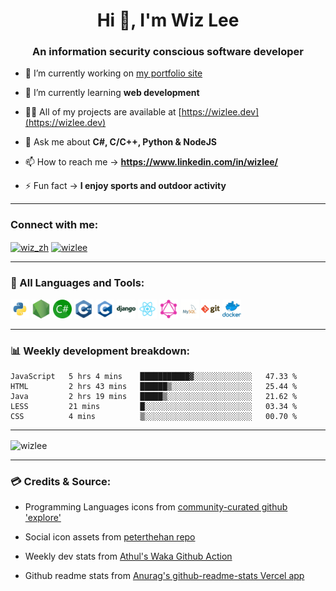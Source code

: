 <h1 align="center">Hi 👋, I'm Wiz Lee</h1>
<h3 align="center">An information security conscious software developer</h3>

- 🔭 I’m currently working on [my portfolio site](https://wizlee.dev)

- 🌱 I’m currently learning **web development**

- 👨‍💻 All of my projects are available at [https://wizlee.dev](https://wizlee.dev)

- 💬 Ask me about **C#, C/C++, Python & NodeJS**

- 📫 How to reach me -> **https://www.linkedin.com/in/wizlee/**

- ⚡ Fun fact -> **I enjoy sports and outdoor activity**

<hr>

<h3 align="left">Connect with me:</h3>
<p align="left">
<a href="https://twitter.com/wiz_zh" target="blank"><img align="center" src="https://raw.githubusercontent.com/peterthehan/peterthehan/master/assets/twitter.svg" alt="wiz_zh" height="30" width="40" /></a>
<a href="https://linkedin.com/in/wizlee" target="blank"><img align="center" src="https://raw.githubusercontent.com/peterthehan/peterthehan/master/assets/linkedin.svg" alt="wizlee" height="30" width="40" /></a>
</p>
<hr>

<h3 align="left">🧰 All Languages and Tools:</h3>
<code><img height="30" src="https://raw.githubusercontent.com/github/explore/80688e429a7d4ef2fca1e82350fe8e3517d3494d/topics/python/python.png"></code>
<code><img height="30" src="https://raw.githubusercontent.com/github/explore/80688e429a7d4ef2fca1e82350fe8e3517d3494d/topics/nodejs/nodejs.png"></code>
<code><img height="30" src="https://raw.githubusercontent.com/github/explore/80688e429a7d4ef2fca1e82350fe8e3517d3494d/topics/csharp/csharp.png"></code>
<code><img height="30" src="https://raw.githubusercontent.com/github/explore/80688e429a7d4ef2fca1e82350fe8e3517d3494d/topics/cpp/cpp.png"></code>
<code><img height="30" src="https://raw.githubusercontent.com/github/explore/80688e429a7d4ef2fca1e82350fe8e3517d3494d/topics/c/c.png"></code>
<code><img height="30" src="https://raw.githubusercontent.com/github/explore/80688e429a7d4ef2fca1e82350fe8e3517d3494d/topics/django/django.png"></code>
<code><img height="30" src="https://raw.githubusercontent.com/github/explore/80688e429a7d4ef2fca1e82350fe8e3517d3494d/topics/react/react.png"></code>
<code><img height="30" src="https://raw.githubusercontent.com/github/explore/5c058a388828bb5fde0bcafd4bc867b5bb3f26f3/topics/graphql/graphql.png"></code>
<code><img height="30" src="https://raw.githubusercontent.com/github/explore/80688e429a7d4ef2fca1e82350fe8e3517d3494d/topics/mysql/mysql.png"></code>
<code><img height="30" src="https://raw.githubusercontent.com/github/explore/80688e429a7d4ef2fca1e82350fe8e3517d3494d/topics/git/git.png"></code>
<code><img height="30" src="https://raw.githubusercontent.com/github/explore/80688e429a7d4ef2fca1e82350fe8e3517d3494d/topics/docker/docker.png"></code>
<hr>

<h3 align="left">📊 Weekly development breakdown: </h3>

<!--START_SECTION:waka-->
```text
JavaScript   5 hrs 4 mins    ███████████▓░░░░░░░░░░░░░   47.33 % 
HTML         2 hrs 43 mins   ██████▒░░░░░░░░░░░░░░░░░░   25.44 % 
Java         2 hrs 19 mins   █████▒░░░░░░░░░░░░░░░░░░░   21.62 % 
LESS         21 mins         █░░░░░░░░░░░░░░░░░░░░░░░░   03.34 % 
CSS          4 mins          ▒░░░░░░░░░░░░░░░░░░░░░░░░   00.70 % 
```
<!--END_SECTION:waka-->
<hr>

<p><img align="center" src="https://github-readme-stats.vercel.app/api/top-langs?username=wizlee&show_icons=true&custom_title=Most%20Used%20Languages%20in%20Github&title_color=000000&locale=en&layout=compact" alt="wizlee" /></p>
<hr>

<h3 align="left">💳 Credits & Source: </h3>

- Programming Languages icons from [community-curated github 'explore'](https://github.com/github/explore/tree/master/topics)

- Social icon assets from [peterthehan repo](https://github.com/peterthehan/peterthehan/tree/master/assets)

- Weekly dev stats from [Athul's Waka Github Action](https://github.com/athul/waka-readme)

- Github readme stats from [Anurag's github-readme-stats Vercel app](https://github.com/anuraghazra/github-readme-stats)
